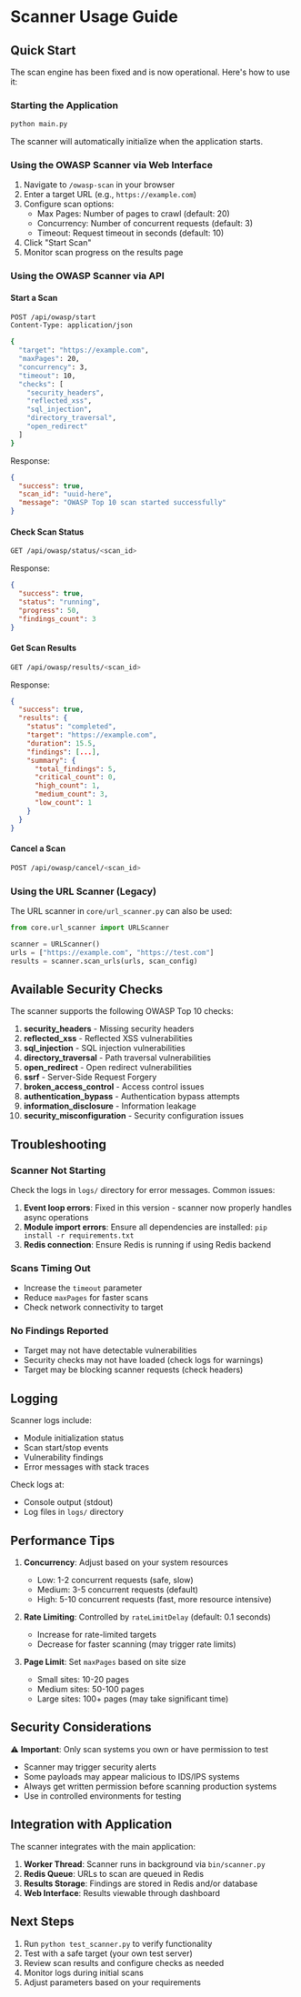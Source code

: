 # Scanner Usage Guide

## Quick Start

The scan engine has been fixed and is now operational. Here's how to use it:

### Starting the Application

```bash
python main.py
```

The scanner will automatically initialize when the application starts.

### Using the OWASP Scanner via Web Interface

1. Navigate to `/owasp-scan` in your browser
2. Enter a target URL (e.g., `https://example.com`)
3. Configure scan options:
   - Max Pages: Number of pages to crawl (default: 20)
   - Concurrency: Number of concurrent requests (default: 3)
   - Timeout: Request timeout in seconds (default: 10)
4. Click "Start Scan"
5. Monitor scan progress on the results page

### Using the OWASP Scanner via API

#### Start a Scan

```bash
POST /api/owasp/start
Content-Type: application/json

{
  "target": "https://example.com",
  "maxPages": 20,
  "concurrency": 3,
  "timeout": 10,
  "checks": [
    "security_headers",
    "reflected_xss",
    "sql_injection",
    "directory_traversal",
    "open_redirect"
  ]
}
```

Response:
```json
{
  "success": true,
  "scan_id": "uuid-here",
  "message": "OWASP Top 10 scan started successfully"
}
```

#### Check Scan Status

```bash
GET /api/owasp/status/<scan_id>
```

Response:
```json
{
  "success": true,
  "status": "running",
  "progress": 50,
  "findings_count": 3
}
```

#### Get Scan Results

```bash
GET /api/owasp/results/<scan_id>
```

Response:
```json
{
  "success": true,
  "results": {
    "status": "completed",
    "target": "https://example.com",
    "duration": 15.5,
    "findings": [...],
    "summary": {
      "total_findings": 5,
      "critical_count": 0,
      "high_count": 1,
      "medium_count": 3,
      "low_count": 1
    }
  }
}
```

#### Cancel a Scan

```bash
POST /api/owasp/cancel/<scan_id>
```

### Using the URL Scanner (Legacy)

The URL scanner in `core/url_scanner.py` can also be used:

```python
from core.url_scanner import URLScanner

scanner = URLScanner()
urls = ["https://example.com", "https://test.com"]
results = scanner.scan_urls(urls, scan_config)
```

## Available Security Checks

The scanner supports the following OWASP Top 10 checks:

1. **security_headers** - Missing security headers
2. **reflected_xss** - Reflected XSS vulnerabilities
3. **sql_injection** - SQL injection vulnerabilities
4. **directory_traversal** - Path traversal vulnerabilities
5. **open_redirect** - Open redirect vulnerabilities
6. **ssrf** - Server-Side Request Forgery
7. **broken_access_control** - Access control issues
8. **authentication_bypass** - Authentication bypass attempts
9. **information_disclosure** - Information leakage
10. **security_misconfiguration** - Security configuration issues

## Troubleshooting

### Scanner Not Starting

Check the logs in `logs/` directory for error messages. Common issues:

1. **Event loop errors**: Fixed in this version - scanner now properly handles async operations
2. **Module import errors**: Ensure all dependencies are installed: `pip install -r requirements.txt`
3. **Redis connection**: Ensure Redis is running if using Redis backend

### Scans Timing Out

- Increase the `timeout` parameter
- Reduce `maxPages` for faster scans
- Check network connectivity to target

### No Findings Reported

- Target may not have detectable vulnerabilities
- Security checks may not have loaded (check logs for warnings)
- Target may be blocking scanner requests (check headers)

## Logging

Scanner logs include:
- Module initialization status
- Scan start/stop events
- Vulnerability findings
- Error messages with stack traces

Check logs at:
- Console output (stdout)
- Log files in `logs/` directory

## Performance Tips

1. **Concurrency**: Adjust based on your system resources
   - Low: 1-2 concurrent requests (safe, slow)
   - Medium: 3-5 concurrent requests (default)
   - High: 5-10 concurrent requests (fast, more resource intensive)

2. **Rate Limiting**: Controlled by `rateLimitDelay` (default: 0.1 seconds)
   - Increase for rate-limited targets
   - Decrease for faster scanning (may trigger rate limits)

3. **Page Limit**: Set `maxPages` based on site size
   - Small sites: 10-20 pages
   - Medium sites: 50-100 pages
   - Large sites: 100+ pages (may take significant time)

## Security Considerations

⚠️ **Important**: Only scan systems you own or have permission to test

- Scanner may trigger security alerts
- Some payloads may appear malicious to IDS/IPS systems
- Always get written permission before scanning production systems
- Use in controlled environments for testing

## Integration with Application

The scanner integrates with the main application:

1. **Worker Thread**: Scanner runs in background via `bin/scanner.py`
2. **Redis Queue**: URLs to scan are queued in Redis
3. **Results Storage**: Findings are stored in Redis and/or database
4. **Web Interface**: Results viewable through dashboard

## Next Steps

1. Run `python test_scanner.py` to verify functionality
2. Test with a safe target (your own test server)
3. Review scan results and configure checks as needed
4. Monitor logs during initial scans
5. Adjust parameters based on your requirements
